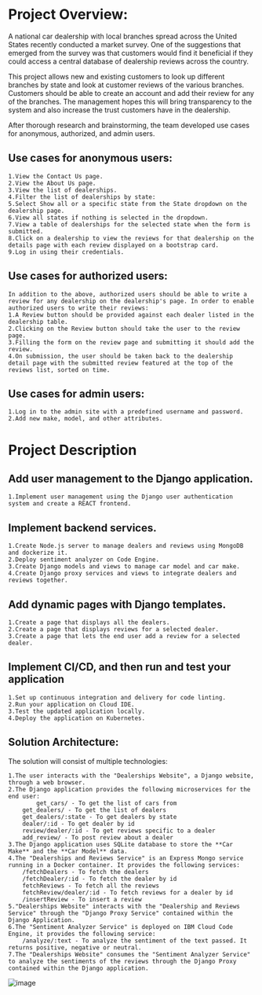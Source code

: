 # Project Overview:

A national car dealership with local branches spread across the United States recently conducted a market survey. One of the suggestions that emerged from the survey was that customers would find it beneficial if they could access a central database of dealership reviews across the country.

This project allows new and existing customers to look up different branches by state and look at customer reviews of the various branches. Customers should be able to create an account and add their review for any of the branches. The management hopes this will bring transparency to the system and also increase the trust customers have in the dealership.

After thorough research and brainstorming, the team developed use cases for anonymous, authorized, and admin users.

## Use cases for anonymous users:
	1.View the Contact Us page.
	2.View the About Us page.
	3.View the list of dealerships.
	4.Filter the list of dealerships by state:
	5.Select Show all or a specific state from the State dropdown on the dealership page.
	6.View all states if nothing is selected in the dropdown.
	7.View a table of dealerships for the selected state when the form is submitted.
	8.Click on a dealership to view the reviews for that dealership on the details page with each review displayed on a bootstrap card.
	9.Log in using their credentials.

## Use cases for authorized users:
	In addition to the above, authorized users should be able to write a review for any dealership on the dealership's page. In order to enable authorized users to write their reviews:
	1.A Review button should be provided against each dealer listed in the dealership table.
	2.Clicking on the Review button should take the user to the review page.
	3.Filling the form on the review page and submitting it should add the review.
	4.On submission, the user should be taken back to the dealership detail page with the submitted review featured at the top of the reviews list, sorted on time.

## Use cases for admin users:
	1.Log in to the admin site with a predefined username and password.
	2.Add new make, model, and other attributes.

# Project Description

## Add user management to the Django application.

	1.Implement user management using the Django user authentication system and create a REACT frontend.

## Implement backend services.

	1.Create Node.js server to manage dealers and reviews using MongoDB and dockerize it.
	2.Deploy sentiment analyzer on Code Engine.
	3.Create Django models and views to manage car model and car make.
	4.Create Django proxy services and views to integrate dealers and reviews together.

## Add dynamic pages with Django templates.

	1.Create a page that displays all the dealers.
	2.Create a page that displays reviews for a selected dealer.
	3.Create a page that lets the end user add a review for a selected dealer.

## Implement CI/CD, and then run and test your application

	1.Set up continuous integration and delivery for code linting.
	2.Run your application on Cloud IDE.
	3.Test the updated application locally.
	4.Deploy the application on Kubernetes.

## Solution Architecture:
The solution will consist of multiple technologies:

	1.The user interacts with the "Dealerships Website", a Django website, through a web browser.
	2.The Django application provides the following microservices for the end user:
	        get_cars/ - To get the list of cars from
		get_dealers/ - To get the list of dealers
		get_dealers/:state - To get dealers by state
		dealer/:id - To get dealer by id
		review/dealer/:id - To get reviews specific to a dealer
		add_review/ - To post review about a dealer
	3.The Django application uses SQLite database to store the **Car Make** and the **Car Model** data.
	4.The "Dealerships and Reviews Service" is an Express Mongo service running in a Docker container. It provides the following services:
		/fetchDealers - To fetch the dealers
		/fetchDealer/:id - To fetch the dealer by id
		fetchReviews - To fetch all the reviews
		fetchReview/dealer/:id - To fetch reviews for a dealer by id
		/insertReview - To insert a review
	5."Dealerships Website" interacts with the "Dealership and Reviews Service" through the "Django Proxy Service" contained within the Django Application.	
	6.The "Sentiment Analyzer Service" is deployed on IBM Cloud Code Engine, it provides the following service:	
		/analyze/:text - To analyze the sentiment of the text passed. It returns positive, negative or neutral.
	7.The "Dealerships Website" consumes the "Sentiment Analyzer Service" to analyze the sentiments of the reviews through the Django Proxy contained within the Django application.

 ![image](https://github.com/user-attachments/assets/02e376c4-02aa-4bff-be8c-04d26ac9dbb4)

